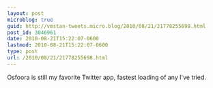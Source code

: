 ```yaml
---
layout: post
microblog: true
guid: http://vmstan-tweets.micro.blog/2010/08/21/21778255698.html
post_id: 3046961
date: 2010-08-21T15:22:07-0600
lastmod: 2010-08-21T15:22:07-0600
type: post
url: /2010/08/21/21778255698.html
---
```

Osfoora is still my favorite Twitter app, fastest loading of any I've tried.
